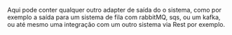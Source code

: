 Aqui pode conter qualquer outro adapter de saída do o sistema, como por exemplo a saída para um sistema de fila com rabbitMQ, sqs, ou um kafka, ou até mesmo uma integração com um outro sistema via Rest por exemplo.